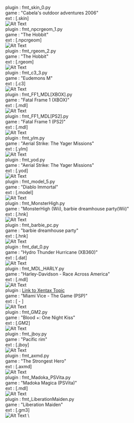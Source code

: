 plugin : fmt_skin_0.py \
game   : "Cabela's outdoor adventures 2006"\
ext    : [.skin]\
![Alt Text](https://s8.gifyu.com/images/bandicam-2022-07-15-22-13-59-5753cae767224b0cc69.gif)
\
plugin : fmt_npcrgeom_1.py \
game   : "The Hobbit"\
ext    : [.npcrgeom]\
![Alt Text](https://s8.gifyu.com/images/bandicam-2022-07-15-22-44-53-801.gif)
\
plugin : fmt_rgeom_2.py \
game   : "The Hobbit"\
ext    : [.rgeom]\
![Alt Text](https://s8.gifyu.com/images/bandicam-2022-07-15-22-51-29-386.gif)
\
plugin : fmt_c3_3.py \
game   : "Eudemons M"\
ext    : [.c3]\
![Alt Text](https://s8.gifyu.com/images/bandicam-2022-07-14-14-39-04-955-1.gif)
\
plugin : fmt_FF1_MDL[XBOX].py \
game   : "Fatal Frame 1 (XBOX)"\
ext    : [.mdl]\
![Alt Text](https://s8.gifyu.com/images/bandicam-2022-07-11-17-23-39-071-1.gif)
\
plugin : fmt_FF1_MDL[PS2].py \
game   : "Fatal Frame 1 (PS2)"\
ext    : [.mdl]\
![Alt Text](https://s8.gifyu.com/images/bandicam-2022-07-09-23-21-31-247cca494bcc560ccd3-1.gif)
\
plugin : fmt_ylm.py \
game   : "Aerial Strike: The Yager Missions"\
ext    : [.ylm]\
![Alt Text](https://s8.gifyu.com/images/bandicam-2022-06-28-01-02-53-826-1.gif)
\
plugin : fmt_yod.py \
game   : "Aerial Strike: The Yager Missions"\
ext    : [.yod]\
![Alt Text](https://s8.gifyu.com/images/clideo_editor_fc674285238b4646ab438d62aa4621c4-1.gif)
\
plugin : fmt_model_5.py \
game   : "Diablo Immortal"\
ext    : [.model]\
![Alt Text](https://s8.gifyu.com/images/bandicam-2022-06-19-00-33-36-882-1.gif)
\
plugin : fmt_MonsterHigh.py \
game   : "MonsterHigh (Wii), barbie dreamhouse party(Wii)"\
ext    : [.hnk]\
![Alt Text](https://s8.gifyu.com/images/bandicam-2022-06-02-22-29-48-852-1.gif)
\
plugin : fmt_barbie_pc.py \
game   : "barbie dreamhouse party"\
ext    : [.hnk]\
![Alt Text](https://s8.gifyu.com/images/bandicam-2022-05-12-22-14-04-745-1.gif)
\
plugin : fmt_dat_0.py \
game   : "Hydro Thunder Hurricane (XB360)"\
ext    : [.dat]\
![Alt Text](https://s8.gifyu.com/images/bandicam-2022-06-16-13-31-09-761-1.gif)
\
plugin : fmt_MDL_HARLY.py \
game   : "Harley-Davidson - Race Across America"\
ext    : [.mdl]\
![Alt Text](https://s8.gifyu.com/images/bandicam-2022-06-07-21-14-54-595-1.gif)
\
plugin : [Link to Xentax Topic](https://forum.xentax.com/viewtopic.php?f=16&t=25488#p185000) \
game   : "Miami Vice - The Game (PSP)"\
ext    : [ - ]\
![Alt Text](https://s8.gifyu.com/images/bandicam-2022-06-04-23-14-47-807-1.gif)
\
plugin : fmt_GM2.py \
game   : "Blood +: One Night Kiss"\
ext    : [.GM2]\
![Alt Text](https://s8.gifyu.com/images/bandicam-2022-06-04-15-25-51-420-1.gif)
\
plugin : fmt_jboy.py \
game   : "Pacific rim"\
ext    : [.jboy]\
![Alt Text](https://s8.gifyu.com/images/bandicam-2022-05-21-21-01-49-171-1.gif)
\
plugin : fmt_axmd.py \
game   : "The Strongest Hero"\
ext    : [.axmd]\
![Alt Text](https://s8.gifyu.com/images/bandicam-2022-05-20-23-20-47-651-1.gif)
\
plugin : fmt_Madoka_PSVita.py \
game   : "Madoka Magica (PSVita)"\
ext    : [.mdl]\
![Alt Text](https://s8.gifyu.com/images/Madoka_Magika_PS_VITA-1.gif)
\
plugin : fmt_LiberationMaiden.py \
game   : "Liberation Maiden"\
ext    : [.gm3]\
![Alt Text](https://s8.gifyu.com/images/bandicam-2022-05-12-22-03-35-743-1.gif)
\

